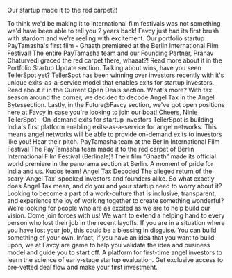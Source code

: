 Our startup made it to the red carpet?!

To think we'd be making it to international film festivals was not something we'd have been able to tell you 2 years back! Favcy just had its first brush with stardom and we're reeling with excitement.
Our portfolio startup PayTamasha's first film - Ghaath premiered at the Berlin International Film Festival! The entire PayTamasha team and our Founding Partner, Pranav Chaturvedi graced the red carpet there, whaaat?! Read more about it in the Portfolio Startup Update section.
Talking about wins, have you seen TellerSpot yet? TellerSpot has been winning over investors recently with it's unique exits-as-a-service model that enables exits for startup investors. Read about it in the Current Open Deals section.
What's more? With tax season around the corner, we decided to decode Angel Tax in the Angel Bytessection.
Lastly, in the Future@Favcy section, we've got open positions here at Favcy in case you're looking to join our boat!
Cheers,
Ninie
TellerSpot - On-demand exits for startup investors
TellerSpot is building India's first platform enabling exits-as-a-service for angel networks. This means angel networks will be able to provide on-demand exits to investors like you! Hear their pitch.
PayTamasha team at the Berlin International Film Festival
The PayTamasha team made it to the red carpet of Berlin International Film Festival (Berlinale)! Their film “Ghaath” made its official world premiere in the panorama section at Berlin. A moment of pride for India and us. Kudos team!
Angel Tax Decoded
The alleged return of the scary 'Angel Tax' spooked investors and founders alike.
So what exactly does Angel Tax mean, and do you and your startup need to worry about it?
Looking to become a part of a work-culture that is inclusive, transparent, and experience the joy of working together to create something wonderful? We’re looking for people who are as excited as we are to help build our vision. Come join forces with us!
We want to extend a helping hand to every person who lost their job in the recent layoffs. If you are in a situation where you have lost your job, this could be a blessing in disguise. You can build something of your own. Infact, if you have an idea that you want to build upon, we at Favcy are game to help you validate the idea and business model and guide you to start off.
A platform for first-time angel investors to learn the science of early-stage startup evaluation. Get exclusive access to pre-vetted deal flow and make your first investment.